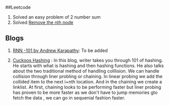 ##Leetcode
1. Solved an easy problem of 2 number sum
2. Solved [Remove the nth node](https://leetcode.com/problems/remove-nth-node-from-end-of-list/description/)

## Blogs 
1. [RNN -101 by Andrew Karapathy](https://karpathy.github.io/2015/05/21/rnn-effectiveness/): To be added

2. [Cuckoos Hashing](https://blog.bradfieldcs.com/an-introduction-to-hashing-in-the-era-of-machine-learning-6039394549b0)
: In this blog, writer takes you through 101 of hashing. He starts with what is hashing and then hashing functions. He also talks about the two traditional method of handling colllision.  We can handle collision through liner probling or chaining. In linear probing we add the collided item to the next i+nth location. And in the chaining we create a linklist. At first, chaining looks to be performing faster but liner probing has proven to be more faster as we don't have to jump memories gto fetch the data , we can go in sequenial fashion faster.


